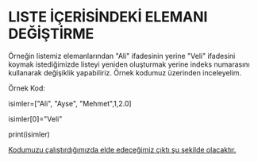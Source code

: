 # LISTE İÇERİSİNDEKİ ELEMANI DEĞİŞTİRME

Örneğin listemiz elemanlarından "Ali" ifadesinin yerine "Veli" ifadesini koymak istediğimizde listeyi yeniden oluşturmak yerine indeks numarasını kullanarak değişiklik yapabiliriz. Örnek kodumuz üzerinden inceleyelim.

Örnek Kod:

isimler=["Ali", "Ayse", "Mehmet",1,2.0]

isimler[0]="Veli"

print(isimler)

<a href="https://github.com/ebrarrkaya/404/blob/b755e41a29b7678cac18aedb9544153117cf069f/azz.png">Kodumuzu çalıştırdığımızda elde edeceğimiz çıktı şu şekilde olacaktır.</a>
